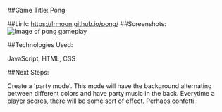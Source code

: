 ##Game Title: 
Pong

##Link:
https://lrmoon.github.io/pong/
##Screenshots:
![Image of pong gameplay](https://i.imgur.com/p4mnxXS.jpg)


##Technologies Used: 

JavaScript, HTML, CSS

##Next Steps:

Create a 'party mode'. This mode will have the background alternating between different colors and have party music in the back. Everytime a player scores, there will be some sort of effect. Perhaps confetti.